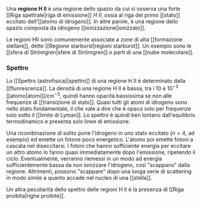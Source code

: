 Una **regione H II** è una regione dello spazio da cui si osserva una forte [[Riga spettrale|riga di emissione]] $H\ II$, ossia al riga del primo [[stato]] eccitato dell'[[atomo di idrogeno]]. In altre parole, è una regione dello spazio composta da idrogeno [[ionizzazione|ionizzato]].

Le regioni HII sono comunemente associate a zone di alta [[formazione stellare]], dette [[Regione starburst|regioni starburst]]. Un esempio sono le [[sfera di Strömgren|sfere di Strömgren]] o parti di una [[nube molecolare]].
###  Spettro
Lo [[Spettro (astrofisica)|spettro]] di una regione H II è determinato dalla [[fluorescenza]]. La densità di una regione H II è bassa, tra i 10 e 10$^{-3}$ [[atomo|atomi]]/cm$^{-3}$, quindi hanno opacità bassissima se non alle frequenze di [[transizione di stato]]. Quasi tutti gli atomi di idrogeno sono nello stato fondamentale, il che vale a dire che è opaco solo per frequenze solo sotto il [[limite di Lyman]]. Lo spettro è quindi ben lontano dall'equilibrio termodinamico e presenta solo linee di emissione.

Una ricombinazione di solito pone l'idrogeno in uno stato eccitato ($n=4$, ad esempio) ed emette un fotone poco energetico. L'atomo poi emette fotoni a cascata nel diseccitarsi. I fotoni che hanno sufficiente energia per eccitare un altro atomo lo fanno quasi immediatamente dopo l'emissione, ripetendo il ciclo. Eventualmente, verranno riemessi in un modo ad energia sufficientemente bassa da non ionizzare l'idrogeno, così "scappano" dalla regione. Altrimenti, possono "scappare" dopo una lunga serie di scattering in modo simile a quanto accade nel nucleo di una [[stella]].

Un altra peculiarità dello spettro delle regioni H II è la presenza di [[Riga proibita|righe proibite]].